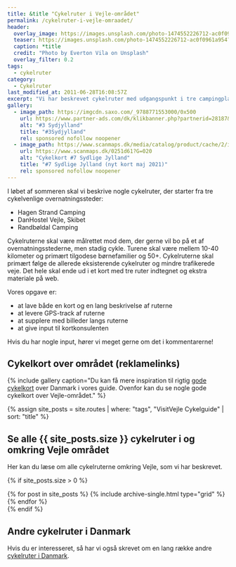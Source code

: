 ```yaml
---
title: &title "Cykelruter i Vejle-området"
permalink: /cykelruter-i-vejle-omraadet/
header:
  overlay_image: https://images.unsplash.com/photo-1474552226712-ac0f0961a954?ixlib=rb-1.2.1&ixid=eyJhcHBfaWQiOjEyMDd9&auto=format&fit=crop&h=600&w=1200&q=10
  teaser: https://images.unsplash.com/photo-1474552226712-ac0f0961a954?ixlib=rb-1.2.1&ixid=eyJhcHBfaWQiOjEyMDd9&auto=format&fit=crop&h=300&w=400&q=10
  caption: *title
  credit: "Photo by Everton Vila on Unsplash"
  overlay_filter: 0.2
tags:
  - cykelruter
category:
  - Cykelruter
last_modified_at: 2011-06-28T16:08:57Z
excerpt: "Vi har beskrevet cykelruter med udgangspunkt i tre campingpladser på Vejle-egnen."
gallery:
  - image_path: https://imgcdn.saxo.com/_9788771553000/0x500
    url: https://www.partner-ads.com/dk/klikbanner.php?partnerid=28187&bannerid=43264&htmlurl=https://www.saxo.com/dk/cykelkortserie-danmark-3-sydjylland_ukendt_9788771553000
    alt: "#3 Sydjylland"
    title: "#3Sydjylland"
    rel: sponsored nofollow noopener
  - image_path: https://www.scanmaps.dk/media/catalog/product/cache/2/image/650x650/9df78eab33525d08d6e5fb8d27136e95/c/y/cykelkort_forside_sydlige_jylland.jpg
    url: https://www.scanmaps.dk/0251d61?G=020
    alt: "Cykelkort #7 Sydlige Jylland"
    title: "#7 Sydlige Jylland (nyt kort maj 2021)"
    rel: sponsored nofollow noopener
---
```


I løbet af sommeren skal vi beskrive nogle cykelruter, der starter fra tre cykelvenlige overnatningssteder:

- Hagen Strand Camping
- DanHostel Vejle, Skibet
- Randbøldal Camping

Cykelruterne skal være målrettet mod dem, der gerne vil bo på et af overnatningsstederne, men stadig cykle. Turene skal være mellem 10-40 kilometer og primært tilgodese børnefamilier og 50+. Cykelruterne skal primært følge de allerede eksisterende cykelruter og mindre trafikerede veje. Det hele skal ende ud i et kort med tre ruter indtegnet og ekstra materiale på web.

Vores opgave er:

- at lave både en kort og en lang beskrivelse af ruterne
- at levere GPS-track af ruterne
- at supplere med billeder langs ruterne
- at give input til kortkonsulenten

Hvis du har nogle input, hører vi meget gerne om det i kommentarerne!

## Cykelkort over området (reklamelinks)

{% include gallery caption="Du kan få mere inspiration til rigtig [gode cykelkort](/cykelkort/) over Danmark i vores guide. Ovenfor kan du se nogle gode cykelkort over Vejle-området." %}

{% assign site_posts = site.routes | where: "tags", "VisitVejle Cykelguide" | sort: "title" %}

## Se alle {{ site_posts.size }} cykelruter i og omkring Vejle området

Her kan du læse om alle cykelruterne omkring Vejle, som vi har beskrevet.

{% if site_posts.size > 0 %}
<div class="feature__wrapper">
  {% for post in site_posts %}
    {% include archive-single.html type="grid" %}
  {% endfor %}
</div>
{% endif %}

## Andre cykelruter i Danmark

Hvis du er interesseret, så har vi også skrevet om en lang række andre [cykelruter i Danmark](/cykelruter-danmark/).
